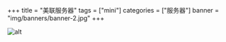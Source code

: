 +++
title = "美联服务器"
tags = ["mini"]
categories = ["服务器"]
banner = "img/banners/banner-2.jpg"
+++

![alt](1.png)
